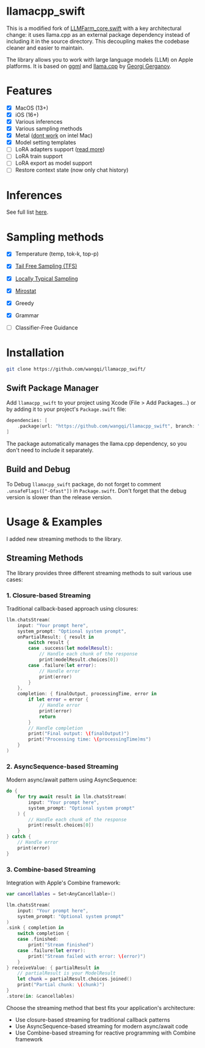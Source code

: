 # llamacpp_swift
This is a modified fork of [LLMFarm_core.swift](https://github.com/guinmoon/llmfarm_core.swift) with a key architectural change: it uses llama.cpp as an external package dependency instead of including it in the source directory. This decoupling makes the codebase cleaner and easier to maintain.

The library allows you to work with large language models (LLM) on Apple platforms. It is based on [ggml](https://github.com/ggerganov/ggml) and [llama.cpp](https://github.com/ggerganov/llama.cpp) by [Georgi Gerganov](https://github.com/ggerganov).

# Features

- [x] MacOS (13+)
- [x] iOS (16+)
- [x] Various inferences
- [x] Various sampling methods
- [x] Metal ([dont work](https://github.com/ggerganov/llama.cpp/issues/2407#issuecomment-1699544808) on intel Mac)
- [x] Model setting templates
- [ ] LoRA adapters support ([read more](https://github.com/guinmoon/LLMFarm/blob/main/lora.md))
- [ ] LoRA train support
- [ ] LoRA export as model support
- [ ] Restore context state (now only chat history) 

# Inferences

See full list [here](https://github.com/ggerganov/llama.cpp).
  
# Sampling methods
- [x] Temperature (temp, tok-k, top-p)
- [x] [Tail Free Sampling (TFS)](https://www.trentonbricken.com/Tail-Free-Sampling/)
- [x] [Locally Typical Sampling](https://arxiv.org/abs/2202.00666)
- [x] [Mirostat](https://arxiv.org/abs/2007.14966)
- [x] Greedy
- [x] Grammar 
- [ ] Classifier-Free Guidance


# Installation

```bash
git clone https://github.com/wangqi/llamacpp_swift/
```

## Swift Package Manager

Add `llamacpp_swift` to your project using Xcode (File > Add Packages...) or by adding it to your project's `Package.swift` file:

```swift
dependencies: [
    .package(url: "https://github.com/wangqi/llamacpp_swift", branch: "main")
]
```

The package automatically manages the llama.cpp dependency, so you don't need to include it separately.

## Build and Debug 

To Debug `llamacpp_swift` package, do not forget to comment `.unsafeFlags(["-Ofast"])` in `Package.swift`.
Don't forget that the debug version is slower than the release version.

# Usage & Examples

I added new streaming methods to the library.

## Streaming Methods

The library provides three different streaming methods to suit various use cases:

### 1. Closure-based Streaming

Traditional callback-based approach using closures:

```swift
llm.chatsStream(
    input: "Your prompt here",
    system_prompt: "Optional system prompt",
    onPartialResult: { result in
        switch result {
        case .success(let modelResult):
            // Handle each chunk of the response
            print(modelResult.choices[0])
        case .failure(let error):
            // Handle error
            print(error)
        }
    },
    completion: { finalOutput, processingTime, error in
        if let error = error {
            // Handle error
            print(error)
            return
        }
        // Handle completion
        print("Final output: \(finalOutput)")
        print("Processing time: \(processingTime)ms")
    }
)
```

### 2. AsyncSequence-based Streaming

Modern async/await pattern using AsyncSequence:

```swift
do {
    for try await result in llm.chatsStream(
        input: "Your prompt here",
        system_prompt: "Optional system prompt"
    ) {
        // Handle each chunk of the response
        print(result.choices[0])
    }
} catch {
    // Handle error
    print(error)
}
```

### 3. Combine-based Streaming

Integration with Apple's Combine framework:

```swift
var cancellables = Set<AnyCancellable>()

llm.chatsStream(
    input: "Your prompt here",
    system_prompt: "Optional system prompt"
)
.sink { completion in
    switch completion {
    case .finished:
        print("Stream finished")
    case .failure(let error):
        print("Stream failed with error: \(error)")
    }
} receiveValue: { partialResult in
    // partialResult is your ModelResult
    let chunk = partialResult.choices.joined()
    print("Partial chunk: \(chunk)")
}
.store(in: &cancellables)
```

Choose the streaming method that best fits your application's architecture:
- Use closure-based streaming for traditional callback patterns
- Use AsyncSequence-based streaming for modern async/await code
- Use Combine-based streaming for reactive programming with Combine framework
